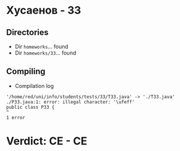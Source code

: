 # Хусаенов - 33
## Directories
- Dir `homeworks`... found
- Dir `homeworks/33`... found
## Compiling
- Compilation log
```
'/home/red/uni/info/students/tests/33/T33.java' -> './T33.java'
./P33.java:1: error: illegal character: '\ufeff'
﻿public class P33 {
^
1 error

```
# Verdict: **CE** - CE
